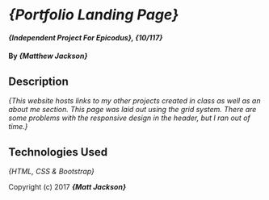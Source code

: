 # _{Portfolio Landing Page}_

#### _{Independent Project For Epicodus}, {10/117}_

#### By _**{Matthew Jackson}**_

## Description

_{This website hosts links to my other projects created in class as well as an about me section. This page was laid out using the grid system. There are some problems with the responsive design in the header, but I ran out of time.}_

## Technologies Used

_{HTML, CSS & Bootstrap}_

Copyright (c) 2017 **_{Matt Jackson}_**
